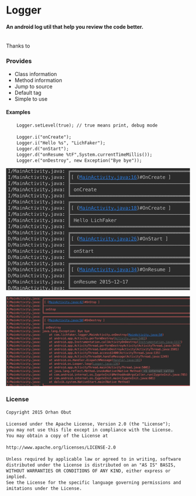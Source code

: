 # Logger

#### An android log util that help you review the code better.
<br>
Thanks to <https://github.com/orhanobut/logger>

### Provides
* Class information
* Method information
* Jump to source
* Default tag
* Simple to use 

#### Examples

		Logger.setLevel(true); // true means print, debug mode

		Logger.i("onCreate");
        Logger.i("Hello %s", "LichFaker");
        Logger.d("onStart");
        Logger.d("onResume %tF",System.currentTimeMillis());
		Logger.e("onDestroy", new Exception("Bye bye"));
		
![example1](screenshot/1.png)

![example1](screenshot/2.png)

### License

	Copyright 2015 Orhan Obut

	Licensed under the Apache License, Version 2.0 (the "License");
	you may not use this file except in compliance with the License.
	You may obtain a copy of the License at
	
	http://www.apache.org/licenses/LICENSE-2.0

	Unless required by applicable law or agreed to in writing, software
	distributed under the License is distributed on an "AS IS" BASIS,
	WITHOUT WARRANTIES OR CONDITIONS OF ANY KIND, either express or 	implied.
	See the License for the specific language governing permissions and
	imitations under the License.